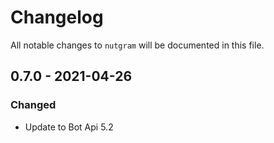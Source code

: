 # Changelog

All notable changes to `nutgram` will be documented in this file.

## 0.7.0 - 2021-04-26

### Changed
- Update to Bot Api 5.2
